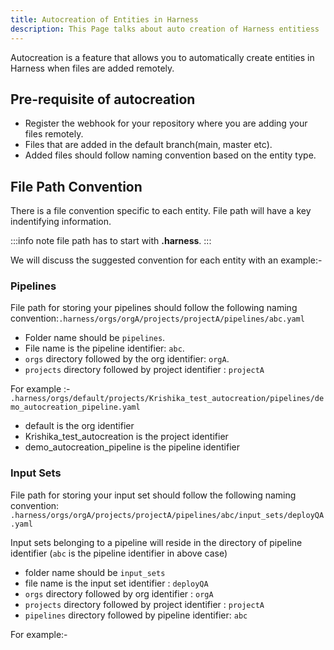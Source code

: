 ```yaml
---
title: Autocreation of Entities in Harness
description: This Page talks about auto creation of Harness entitiess
---
```


Autocreation is a feature that allows you to automatically create entities in Harness when files are added remotely.

## Pre-requisite of autocreation

- Register the webhook for your repository where you are adding your files remotely.
- Files that are added in the default branch(main, master etc).
- Added files should follow naming convention based on the entity type. 

## File Path Convention

There is a file convention specific to each entity. File path will have a key indentifying information. 

:::info note
file path has to start with **.harness**.
:::

We will discuss the suggested convention for each entity with an example:-

### Pipelines

File path for storing your pipelines should follow the following naming convention:`.harness/orgs/orgA/projects/projectA/pipelines/abc.yaml`

- Folder name should be `pipelines`.
- File name is the pipeline identifier: `abc`.
- `orgs` directory followed by the org identifier: `orgA`.
- `projects` directory followed by project identifier : `projectA`

For example :- `.harness/orgs/default/projects/Krishika_test_autocreation/pipelines/demo_autocreation_pipeline.yaml`

- default is the org identifier 
- Krishika_test_autocreation is the project identifier
- demo_autocreation_pipeline is the pipeline identifier

### Input Sets

File path for storing your input set should follow the following naming convention: `.harness/orgs/orgA/projects/projectA/pipelines/abc/input_sets/deployQA.yaml`

Input sets belonging to a pipeline will reside in the directory of pipeline identifier (`abc` is the pipeline identifier in above case)

- folder name should be `input_sets`
- file name is the input set identifier : `deployQA`
- `orgs` directory followed by org identifier : `orgA`
- `projects` directory followed by project identifier : `projectA`
- `pipelines` directory followed by pipeline identifier: `abc`

For example:- 
